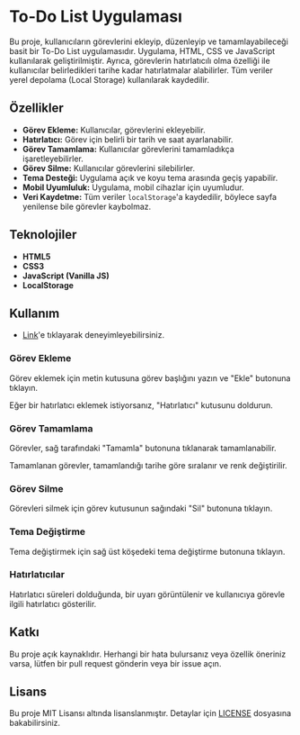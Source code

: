 # To-Do List Uygulaması

Bu proje, kullanıcıların görevlerini ekleyip, düzenleyip ve tamamlayabileceği basit bir To-Do List uygulamasıdır. Uygulama, HTML, CSS ve JavaScript kullanılarak geliştirilmiştir. Ayrıca, görevlerin hatırlatıcılı olma özelliği ile kullanıcılar belirledikleri tarihe kadar hatırlatmalar alabilirler. Tüm veriler yerel depolama (Local Storage) kullanılarak kaydedilir.

## Özellikler

- **Görev Ekleme:** Kullanıcılar, görevlerini ekleyebilir.
- **Hatırlatıcı:** Görev için belirli bir tarih ve saat ayarlanabilir.
- **Görev Tamamlama:** Kullanıcılar görevlerini tamamladıkça işaretleyebilirler.
- **Görev Silme:** Kullanıcılar görevlerini silebilirler.
- **Tema Desteği:** Uygulama açık ve koyu tema arasında geçiş yapabilir.
- **Mobil Uyumluluk:** Uygulama, mobil cihazlar için uyumludur.
- **Veri Kaydetme:** Tüm veriler `localStorage`'a kaydedilir, böylece sayfa yenilense bile görevler kaybolmaz.

## Teknolojiler

- **HTML5**
- **CSS3**
- **JavaScript (Vanilla JS)**
- **LocalStorage**

## Kullanım

- [Link](https://aliegesazak.com/todo-app/)'e tıklayarak deneyimleyebilirsiniz.

### Görev Ekleme
   Görev eklemek için metin kutusuna görev başlığını yazın ve "Ekle" butonuna tıklayın.
   
   Eğer bir hatırlatıcı eklemek istiyorsanız, "Hatırlatıcı" kutusunu doldurun.

### Görev Tamamlama
   Görevler, sağ tarafındaki "Tamamla" butonuna tıklanarak tamamlanabilir.
   
   Tamamlanan görevler, tamamlandığı tarihe göre sıralanır ve renk değiştirilir.

### Görev Silme
   Görevleri silmek için görev kutusunun sağındaki "Sil" butonuna tıklayın.

### Tema Değiştirme
   Tema değiştirmek için sağ üst köşedeki tema değiştirme butonuna tıklayın.

### Hatırlatıcılar
   Hatırlatıcı süreleri dolduğunda, bir uyarı görüntülenir ve kullanıcıya görevle ilgili hatırlatıcı gösterilir.

## Katkı

Bu proje açık kaynaklıdır. Herhangi bir hata bulursanız veya özellik öneriniz varsa, lütfen bir pull request gönderin veya bir issue açın.

## Lisans

Bu proje MIT Lisansı altında lisanslanmıştır. Detaylar için [LICENSE](LICENSE) dosyasına bakabilirsiniz.
